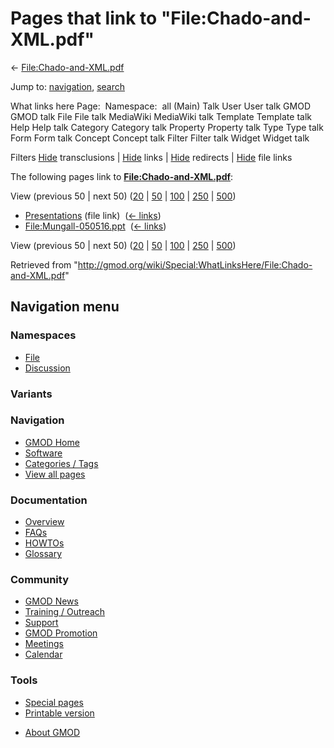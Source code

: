 <div id="mw-page-base" class="noprint">

</div>

<div id="mw-head-base" class="noprint">

</div>

<div id="content" class="mw-body" role="main">

<span id="top"></span>

<div id="mw-js-message" style="display:none;">

</div>



# <span dir="auto">Pages that link to "File:Chado-and-XML.pdf"</span>

<div id="bodyContent">

<div id="contentSub">

←
[File:Chado-and-XML.pdf](/wiki/File:Chado-and-XML.pdf "File:Chado-and-XML.pdf")

</div>

<div id="jump-to-nav" class="mw-jump">

Jump to: [navigation](#mw-navigation), [search](#p-search)

</div>

<div id="mw-content-text">

What links here Page:  Namespace:  all (Main) Talk User User talk GMOD
GMOD talk File File talk MediaWiki MediaWiki talk Template Template talk
Help Help talk Category Category talk Property Property talk Type Type
talk Form Form talk Concept Concept talk Filter Filter talk Widget
Widget talk

Filters
[Hide](/mediawiki/index.php?title=Special:WhatLinksHere/File:Chado-and-XML.pdf&hidetrans=1 "Special:WhatLinksHere/File:Chado-and-XML.pdf")
transclusions \|
[Hide](/mediawiki/index.php?title=Special:WhatLinksHere/File:Chado-and-XML.pdf&hidelinks=1 "Special:WhatLinksHere/File:Chado-and-XML.pdf")
links \|
[Hide](/mediawiki/index.php?title=Special:WhatLinksHere/File:Chado-and-XML.pdf&hideredirs=1 "Special:WhatLinksHere/File:Chado-and-XML.pdf")
redirects \|
[Hide](/mediawiki/index.php?title=Special:WhatLinksHere/File:Chado-and-XML.pdf&hideimages=1 "Special:WhatLinksHere/File:Chado-and-XML.pdf")
file links

The following pages link to
**[File:Chado-and-XML.pdf](/wiki/File:Chado-and-XML.pdf "File:Chado-and-XML.pdf")**:

View (previous 50 \| next 50)
([20](/mediawiki/index.php?title=Special:WhatLinksHere/File:Chado-and-XML.pdf&limit=20 "Special:WhatLinksHere/File:Chado-and-XML.pdf")
\|
[50](/mediawiki/index.php?title=Special:WhatLinksHere/File:Chado-and-XML.pdf&limit=50 "Special:WhatLinksHere/File:Chado-and-XML.pdf")
\|
[100](/mediawiki/index.php?title=Special:WhatLinksHere/File:Chado-and-XML.pdf&limit=100 "Special:WhatLinksHere/File:Chado-and-XML.pdf")
\|
[250](/mediawiki/index.php?title=Special:WhatLinksHere/File:Chado-and-XML.pdf&limit=250 "Special:WhatLinksHere/File:Chado-and-XML.pdf")
\|
[500](/mediawiki/index.php?title=Special:WhatLinksHere/File:Chado-and-XML.pdf&limit=500 "Special:WhatLinksHere/File:Chado-and-XML.pdf"))

- [Presentations](/wiki/Presentations "Presentations") (file link) ‎
  <span class="mw-whatlinkshere-tools">([←
  links](/mediawiki/index.php?title=Special:WhatLinksHere&target=Presentations "Special:WhatLinksHere"))</span>
- [File:Mungall-050516.ppt](/wiki/File:Mungall-050516.ppt "File:Mungall-050516.ppt")
  ‎ <span class="mw-whatlinkshere-tools">([←
  links](/mediawiki/index.php?title=Special:WhatLinksHere&target=File%3AMungall-050516.ppt "Special:WhatLinksHere"))</span>

View (previous 50 \| next 50)
([20](/mediawiki/index.php?title=Special:WhatLinksHere/File:Chado-and-XML.pdf&limit=20 "Special:WhatLinksHere/File:Chado-and-XML.pdf")
\|
[50](/mediawiki/index.php?title=Special:WhatLinksHere/File:Chado-and-XML.pdf&limit=50 "Special:WhatLinksHere/File:Chado-and-XML.pdf")
\|
[100](/mediawiki/index.php?title=Special:WhatLinksHere/File:Chado-and-XML.pdf&limit=100 "Special:WhatLinksHere/File:Chado-and-XML.pdf")
\|
[250](/mediawiki/index.php?title=Special:WhatLinksHere/File:Chado-and-XML.pdf&limit=250 "Special:WhatLinksHere/File:Chado-and-XML.pdf")
\|
[500](/mediawiki/index.php?title=Special:WhatLinksHere/File:Chado-and-XML.pdf&limit=500 "Special:WhatLinksHere/File:Chado-and-XML.pdf"))

</div>

<div class="printfooter">

Retrieved from
"<http://gmod.org/wiki/Special:WhatLinksHere/File:Chado-and-XML.pdf>"

</div>

<div id="catlinks" class="catlinks catlinks-allhidden">

</div>

<div class="visualClear">

</div>

</div>

</div>

<div id="mw-navigation">

## Navigation menu

<div id="mw-head">



<div id="left-navigation">

<div id="p-namespaces" class="vectorTabs" role="navigation"
aria-labelledby="p-namespaces-label">

### Namespaces

- <span id="ca-nstab-image"><a href="/wiki/File:Chado-and-XML.pdf" accesskey="c"
  title="View the file page [c]">File</a></span>
- <span id="ca-talk"><a
  href="/mediawiki/index.php?title=File_talk:Chado-and-XML.pdf&amp;action=edit&amp;redlink=1"
  accesskey="t"
  title="Discussion about the content page [t]">Discussion</a></span>

</div>

<div id="p-variants" class="vectorMenu emptyPortlet" role="navigation"
aria-labelledby="p-variants-label">

### 

### Variants[](#)

<div class="menu">

</div>

</div>

</div>





</div>

</div>

</div>

<div id="mw-panel">

<div id="p-logo" role="banner">

<a href="/wiki/Main_Page"
style="background-image: url(http://gmod.org/images/GMOD-cogs.png);"
title="Visit the main page"></a>

</div>

<div id="p-Navigation" class="portal" role="navigation"
aria-labelledby="p-Navigation-label">

### Navigation

<div class="body">

- <span id="n-GMOD-Home">[GMOD Home](/wiki/Main_Page)</span>
- <span id="n-Software">[Software](/wiki/GMOD_Components)</span>
- <span id="n-Categories-.2F-Tags">[Categories /
  Tags](/wiki/Categories)</span>
- <span id="n-View-all-pages">[View all
  pages](/wiki/Special:AllPages)</span>

</div>

</div>

<div id="p-Documentation" class="portal" role="navigation"
aria-labelledby="p-Documentation-label">

### Documentation

<div class="body">

- <span id="n-Overview">[Overview](/wiki/Overview)</span>
- <span id="n-FAQs">[FAQs](/wiki/Category:FAQ)</span>
- <span id="n-HOWTOs">[HOWTOs](/wiki/Category:HOWTO)</span>
- <span id="n-Glossary">[Glossary](/wiki/Glossary)</span>

</div>

</div>

<div id="p-Community" class="portal" role="navigation"
aria-labelledby="p-Community-label">

### Community

<div class="body">

- <span id="n-GMOD-News">[GMOD News](/wiki/GMOD_News)</span>
- <span id="n-Training-.2F-Outreach">[Training /
  Outreach](/wiki/Training_and_Outreach)</span>
- <span id="n-Support">[Support](/wiki/Support)</span>
- <span id="n-GMOD-Promotion">[GMOD
  Promotion](/wiki/GMOD_Promotion)</span>
- <span id="n-Meetings">[Meetings](/wiki/Meetings)</span>
- <span id="n-Calendar">[Calendar](/wiki/Calendar)</span>

</div>

</div>

<div id="p-tb" class="portal" role="navigation"
aria-labelledby="p-tb-label">

### Tools

<div class="body">

- <span id="t-specialpages"><a href="/wiki/Special:SpecialPages" accesskey="q"
  title="A list of all special pages [q]">Special pages</a></span>
- <span id="t-print"><a
  href="/mediawiki/index.php?title=Special:WhatLinksHere/File:Chado-and-XML.pdf&amp;printable=yes"
  rel="alternate" accesskey="p"
  title="Printable version of this page [p]">Printable version</a></span>

</div>

</div>

</div>

</div>

<div id="footer" role="contentinfo">

- <span id="footer-places-about">[About
  GMOD](/wiki/GMOD:About "GMOD:About")</span>

<!-- -->






</div>
